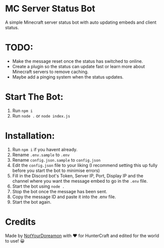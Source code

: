 # MC Server Status Bot

A simple Minecraft server status bot with auto updating embeds and client status.

# TODO:
- Make the message reset once the status has switched to online.
- Create a plugin so the status can update fast or learn more about Minecraft servers to remove caching.
- Maybe add a pinging system when the status updates.

# Start The Bot:
1. Run `npm i`
2. Run `node .` or `node index.js`

# Installation:
1. Run `npm i` if you havent already.
2. Rename `.env.sample` to `.env`
3. Rename `config.json.sample` to `config.json`
4. Edit the `config.json` file to your liking (I recommend setting this up fully before you start the bot to minimise errors)
5. Fill in the Discord bot's Token, Server IP, Port, Display IP and the channel where you want the message embed to go in the `.env` file.
6. Start the bot using `node .`
7. Stop the bot once the message has been sent.
8. Copy the message ID and paste it into the .env file.
9. Start the bot again.

# Credits
Made by <a href="https://github.com/NotYourDoreamon">NotYourDoreamon</a> with ♥ for HunterCraft and edited for the world to use! 😀
